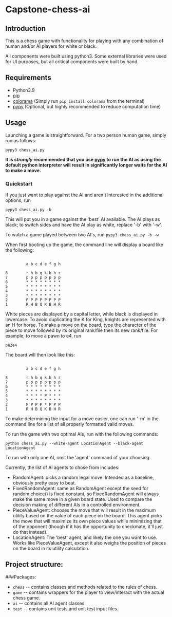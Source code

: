 # Capstone-chess-ai
## Introduction
This is a chess game with functionality for playing with any combination of human and/or AI players for white or black.

All components were built using python3. Some external libraries were used for UI purposes, but all critical components were built by hand.
## Requirements
* Python3.9
* [pip](https://pypi.org/project/pip/)
* [colorama](https://pypi.org/project/colorama/) (Simply run ```pip install colorama``` from the terminal)
* [pypy](https://www.pypy.org/) (Optional, but highly recommended to reduce computation time) 
## Usage
Launching a game is straightforward. For a two person human game, simply run as follows:
```
pypy3 chess_ai.py
```
**It is _strongly_ recommended that you use [pypy](https://www.pypy.org/) to run the AI as using the default python interpreter will result in significantly longer waits for the AI to make a move.**

### Quickstart
If you just want to play against the AI and aren't interested in the additional options, run
```
pypy3 chess_ai.py -b 
```
This will put you in a game against the 'best' AI available. The AI plays as black; to switch sides and have the AI play as white, replace '-b' with '-w'. 

To watch a game played between two AI's, run ```pypy3 chess_ai.py -b -w```

When first booting up the game, the command line will display a board like the following:
```

         a b c d e f g h

8        r h b q k b h r
7        p p p p p p p p
6        * * * * * * * *
5        * * * * * * * *
4        * * * * * * * *
3        * * * * * * * *
2        P P P P P P P P
1        R H B Q K B H R
```
White pieces are displayed by a capital letter, while black is displayed in lowercase. To avoid duplicating the K for King, knights are represented with an H for horse.
To make a move on the board, type the character of the piece to move followed by its original rank/file then its new rank/file.
For example, to move a pawn to e4, run
```
pe2e4
``` 
The board will then look like this:
```

         a b c d e f g h

8        r h b q k b h r
7        p p p p p p p p
6        * * * * * * * *
5        * * * * * * * *
4        * * * * P * * *
3        * * * * * * * *
2        P P P P * P P P
1        R H B Q K B H R
```
To make determining the input for a move easier, one can run '-m' in the command line for a list of all properly formatted valid moves.


To run the game with two optimal AIs, run with the following commands:
```
python chess_ai.py --white-agent LocationAgent --black-agent LocationAgent
```
To run with only one AI, omit the 'agent' command of your choosing.

Currently, the list of AI agents to chose from includes:
* RandomAgent: picks a random legal move. Intended as a baseline, obviously pretty easy to beat.
* FixedRandomAgent: same as RandomAgent except the seed for random.choice() is fixed constant, so FixedRandomAgent will always make the same move in a given board state. Used to compare the decision making of different AIs in a controlled environment.
* PieceValueAgent: chooses the move that will result in the maximum utility based on the value of each piece on the board. This agent picks the move that will maximize its own piece values while minimizing that of the opponent (though if it has the opportunity to checkmate, it'll just do that instead). 
* LocationAgent: The 'best' agent, and likely the one you want to use. Works like PieceValueAgent, except it also weighs the position of pieces on the board in its utility calculation.


## Project structure:
###Packages:
* `chess` -- contains classes and methods related to the rules of chess.
* `game` -- contains wrappers for the player to view/interact with the actual chess game.
* `ai` -- contains all AI agent classes.
* `test` -- contains unit tests and unit test input files. 
